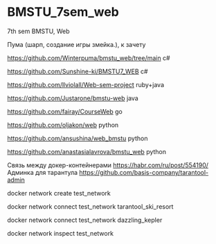 # BMSTU_7sem_web
7th sem BMSTU, Web

Пума (шарп, создание игры змейка.), к зачету

https://github.com/Winterpuma/bmstu_web/tree/main  c#

https://github.com/Sunshine-ki/BMSTU7_WEB c#

https://github.com/llviolall/Web-sem-project ruby+java

https://github.com/Justarone/bmstu-web java

https://github.com/fairay/CourseWeb go 

https://github.com/oljakon/web python

https://github.com/ansushina/web_bmstu python

https://github.com/anastasialavrova/bmstu_web python



Связь между докер-контейнерами https://habr.com/ru/post/554190/
Админка для тарантула https://github.com/basis-company/tarantool-admin

docker network create test_network

docker network connect test_network tarantool_ski_resort

docker network connect test_network dazzling_kepler

docker network inspect test_network
